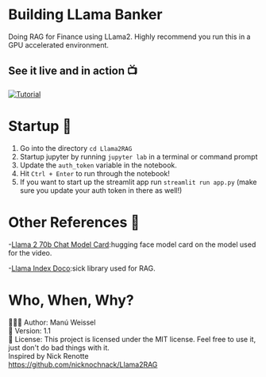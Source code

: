 # Building LLama Banker
Doing RAG for Finance using LLama2. Highly recommend you run this in a GPU accelerated environment.

## See it live and in action 📺
[![Tutorial](https://i.imgur.com/lqMC3K7.png)](https://youtu.be/SedGB8m2XLM 'Tutorial')

# Startup 🚀
1. Go into the directory `cd Llama2RAG`
2. Startup jupyter by running `jupyter lab` in a terminal or command prompt
3. Update the `auth_token` variable in the notebook. 
4. Hit `Ctrl + Enter` to run through the notebook! 
5. If you want to start up the streamlit app run `streamlit run app.py` (make sure you update your auth token in there as well!)

# Other References 🔗
<p>-<a href="https://huggingface.co/meta-llama/Llama-2-70b-chat-hf">Llama 2 70b Chat Model Card</a>:hugging face model card on the model used for the video.</p>
<p>-<a href="https://www.llamaindex.ai/">Llama Index Doco</a>:sick library used for RAG.</p>

# Who, When, Why?
👨🏾‍💻 Author: Manú Weissel <br />
📅 Version: 1.1<br />
📜 License: This project is licensed under the MIT license. Feel free to use it, just don't do bad things with it. </br>
    Inspired by Nick Renotte </br>
    https://github.com/nicknochnack/Llama2RAG </br>

